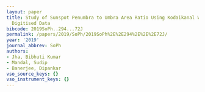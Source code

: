 ```yaml
---
layout: paper
title: Study of Sunspot Penumbra to Umbra Area Ratio Using Kodaikanal White-light
  Digitised Data
bibcode: 2019SoPh..294...72J
permalink: /papers/2019/SoPh/2019SoPh%2E%2E294%2E%2E%2E72J/
year: '2019'
journal_abbrev: SoPh
authors:
- Jha, Bibhuti Kumar
- Mandal, Sudip
- Banerjee, Dipankar
vso_source_keys: {}
vso_instrument_keys: {}
---
```

